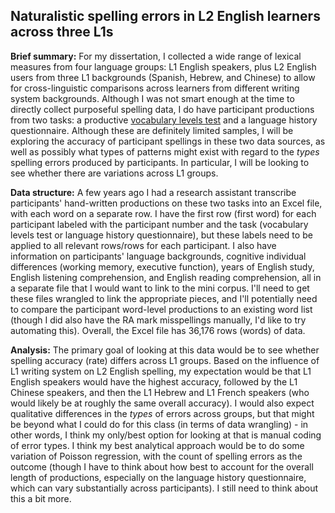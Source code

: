 ## Naturalistic spelling errors in L2 English learners across three L1s

**Brief summary:** For my dissertation, I collected a wide range of lexical measures from four language groups: L1 English speakers, plus L2 English users from three L1 backgrounds (Spanish, Hebrew, and Chinese) to allow for cross-linguistic comparisons across learners from different writing system backgrounds. Although I was not smart enough at the time to directly collect purposeful spelling data, I do have participant productions from two tasks: a productive [vocabulary levels test](https://www.lextutor.ca/tests/levels/productive/) and a language history questionnaire. Although these are definitely limited samples, I will be exploring the accuracy of participant spellings in these two data sources, as well as possibly what types of patterns might exist with regard to the _types_ spelling errors produced by participants. In particular, I will be looking to see whether there are variations across L1 groups.

**Data structure:** A few years ago I had a research assistant transcribe participants' hand-written productions on these two tasks into an Excel file, with each word on a separate row. I have the first row (first word) for each participant labeled with the participant number and the task (vocabulary levels test or language history questionnaire), but these labels need to be applied to all relevant rows/rows for each participant. I also have information on participants' language backgrounds, cognitive individual differences (working memory, executive function), years of English study, English listening comprehension, and English reading comprehension, all in a separate file that I would want to link to the mini corpus. I'll need to get these files wrangled to link the appropriate pieces, and I'll potentially need to compare the participant word-level productions to an existing word list (though I did also have the RA mark misspellings manually, I'd like to try automating this). Overall, the Excel file has 36,176 rows (words) of data.

**Analysis:** The primary goal of looking at this data would be to see whether spelling accuracy (rate) differs across L1 groups. Based on the influence of L1 writing system on L2 English spelling, my expectation would be that L1 English speakers would have the highest accuracy, followed by the L1 Chinese speakers, and then the L1 Hebrew and L1 French speakers (who would likely be at roughly the same overall accuracy). I would also expect qualitative differences in the _types_ of errors across groups, but that might be beyond what I could do for this class (in terms of data wrangling) - in other words, I think my only/best option for looking at that is manual coding of error types. I think my best analytical approach would be to do some variation of Poisson regression, with the count of spelling errors as the outcome (though I have to think about how best to account for the overall length of productions, especially on the language history questionnaire, which can vary substantially across participants). I still need to think about this a bit more.
